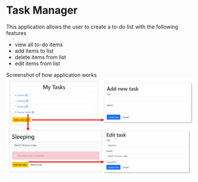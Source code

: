 # Task Manager

This application allows the user to create a to-do list with the following features
* view all to-do items
* add items to list
* delete items from list
* edit items from list

Screenshot of how application works
![screenshot of application pages](task-manager.PNG)
